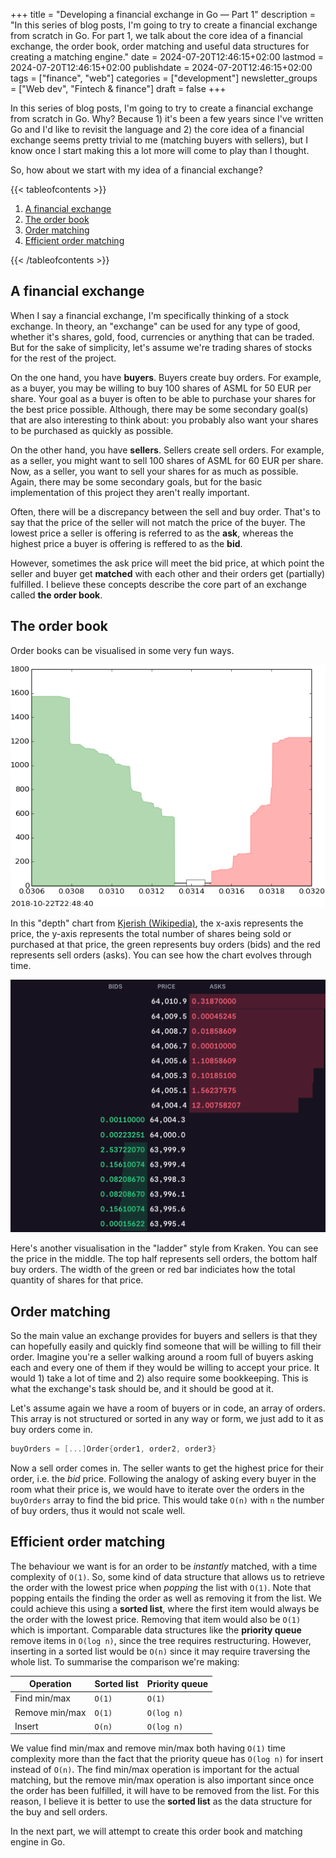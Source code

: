 +++
title = "Developing a financial exchange in Go — Part 1"
description = "In this series of blog posts, I'm going to try to create a financial exchange from scratch in Go. For part 1, we talk about the core idea of a financial exchange, the order book, order matching and useful data structures for creating a matching engine."
date = 2024-07-20T12:46:15+02:00
lastmod = 2024-07-20T12:46:15+02:00
publishdate = 2024-07-20T12:46:15+02:00
tags = ["finance", "web"]
categories = ["development"]
newsletter_groups = ["Web dev", "Fintech & finance"]
draft = false
+++

In this series of blog posts, I'm going to try to create a financial exchange from scratch in Go. Why? Because 1) it's been a few years since I've written Go and I'd like to revisit the language and 2) the core idea of a financial exchange seems pretty trivial to me (matching buyers with sellers), but I know once I start making this a lot more will come to play than I thought.

So, how about we start with my idea of a financial exchange?

{{< tableofcontents >}}
<ol>
	<li><a href="#a-financial-exchange">A financial exchange</a></li>
	<li><a href="#the-order-book">The order book</a></li>
	<li><a href="#order-matching">Order matching</a></li>
	<li><a href="#efficient-order-matching">Efficient order matching</a></li>
</ol>
{{< /tableofcontents >}}

## A financial exchange

When I say a financial exchange, I'm specifically thinking of a stock exchange. In theory, an "exchange" can be used for any type of good, whether it's shares, gold, food, currencies or anything that can be traded. But for the sake of simplicity, let's assume we're trading shares of stocks for the rest of the project.

On the one hand, you have **buyers**. Buyers create buy orders. For example, as a buyer, you may be willing to buy 100 shares of ASML for 50 EUR per share. Your goal as a buyer is often to be able to purchase your shares for the best price possible. Although, there may be some secondary goal(s) that are also interesting to think about: you probably also want your shares to be purchased as quickly as possible.

On the other hand, you have **sellers**. Sellers create sell orders. For example, as a seller, you might want to sell 100 shares of ASML for 60 EUR per share. Now, as a seller, you want to sell your shares for as much as possible. Again, there may be some secondary goals, but for the basic implementation of this project they aren't really important.

Often, there will be a discrepancy between the sell and buy order. That's to say that the price of the seller will not match the price of the buyer. The lowest price a seller is offering is referred to as the **ask**, whereas the highest price a buyer is offering is reffered to as the **bid**.

However, sometimes the ask price will meet the bid price, at which point the seller and buyer get **matched** with each other and their orders get (partially) fulfilled. I believe these concepts describe the core part of an exchange called **the order book**.

## The order book

Order books can be visualised in some very fun ways.

![Order book depth chart](part-1_order_book_depth_chart.gif)

In this "depth" chart from [Kjerish (Wikipedia)](part-1_order_book_depth_chart.gif), the x-axis represents the price, the y-axis represents the total number of shares being sold or purchased at that price, the green represents buy orders (bids) and the red represents sell orders (asks). You can see how the chart evolves through time.

![Kraken order book depth chart ladder style](part-1_order_book_ladder_chart.png)

Here's another visualisation in the "ladder" style from Kraken. You can see the price in the middle. The top half represents sell orders, the bottom half buy orders. The width of the green or red bar indiciates how the total quantity of shares for that price.

## Order matching

So the main value an exchange provides for buyers and sellers is that they can hopefully easily and quickly find someone that will be willing to fill their order. Imagine you're a seller walking around a room full of buyers asking each and every one of them if they would be willing to accept your price. It would 1) take a lot of time and 2) also require some bookkeeping. This is what the exchange's task should be, and it should be good at it.

Let's assume again we have a room of buyers or in code, an array of orders. This array is not structured or sorted in any way or form, we just add to it as buy orders come in.

```go
buyOrders = [...]Order{order1, order2, order3}
```

Now a sell order comes in. The seller wants to get the highest price for their order, i.e. the _bid_ price. Following the analogy of asking every buyer in the room what their price is, we would have to iterate over the orders in the `buyOrders` array to find the bid price. This would take `O(n)` with `n` the number of buy orders, thus it would not scale well.

## Efficient order matching

The behaviour we want is for an order to be _instantly_ matched, with a time complexity of `O(1)`. So, some kind of data structure that allows us to retrieve the order with the lowest price when _popping_ the list with `O(1)`. Note that popping entails the finding the order as well as removing it from the list. We could achieve this using a **sorted list**, where the first item would always be the order with the lowest price. Removing that item would also be `O(1)` which is important. Comparable data structures like the **priority queue** remove items in `O(log n)`, since the tree requires restructuring. However, inserting in a sorted list would be `O(n)` since it may require traversing the whole list. To summarise the comparison we're making:

| **Operation**  | **Sorted list** | **Priority queue** |
| -------------- | --------------- | ------------------ |
| Find min/max   | `O(1)`          | `O(1)`             |
| Remove min/max | `O(1)`          | `O(log n)`         |
| Insert         | `O(n)`          | `O(log n)`         |

We value find min/max and remove min/max both having `O(1)` time complexity more than the fact that the priority queue has `O(log n)` for insert instead of `O(n)`. The find min/max operation is important for the actual matching, but the remove min/max operation is also important since once the order has been fulfilled, it will have to be removed from the list. For this reason, I believe it is better to use the **sorted list** as the data structure for the buy and sell orders.

In the next part, we will attempt to create this order book and matching engine in Go.

